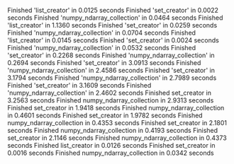 Finished 'list_creator' in 0.0125 seconds
Finished 'set_creator' in 0.0022 seconds
Finished 'numpy_ndarray_collection' in 0.0464 seconds
Finished 'list_creator' in 1.1360 seconds
Finished 'set_creator' in 0.0259 seconds
Finished 'numpy_ndarray_collection' in 0.0704 seconds
Finished 'list_creator' in 0.0145 seconds
Finished 'set_creator' in 0.0024 seconds
Finished 'numpy_ndarray_collection' in 0.0532 seconds
Finished 'set_creator' in 0.2268 seconds
Finished 'numpy_ndarray_collection' in 0.2694 seconds
Finished 'set_creator' in 3.0913 seconds
Finished 'numpy_ndarray_collection' in 2.4586 seconds
Finished 'set_creator' in 3.1794 seconds
Finished 'numpy_ndarray_collection' in 2.7989 seconds
Finished 'set_creator' in 3.1609 seconds
Finished 'numpy_ndarray_collection' in 2.4602 seconds
Finished set_creator                                        in 3.2563 seconds
Finished numpy_ndarray_collection                           in 2.9313 seconds
Finished set_creator                                        in 1.9418 seconds
Finished numpy_ndarray_collection                           in 0.4601 seconds
Finished set_creator                                        in 1.9782 seconds
Finished numpy_ndarray_collection                           in 0.4353 seconds
Finished set_creator                                        in 2.1801 seconds
Finished numpy_ndarray_collection                           in 0.4193 seconds
Finished set_creator                                        in 2.1146 seconds
Finished numpy_ndarray_collection                           in 0.4373 seconds
Finished list_creator                                       in 0.0126 seconds
Finished set_creator                                        in 0.0016 seconds
Finished numpy_ndarray_collection                           in 0.0342 seconds
